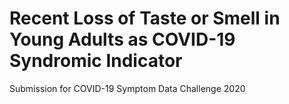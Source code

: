 # Recent Loss of Taste or Smell in Young Adults as COVID-19 Syndromic Indicator

Submission for COVID-19 Symptom Data Challenge 2020
